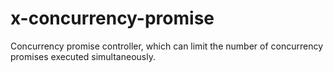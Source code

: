 # x-concurrency-promise
Concurrency promise controller, which can limit the number of concurrency promises executed simultaneously.

